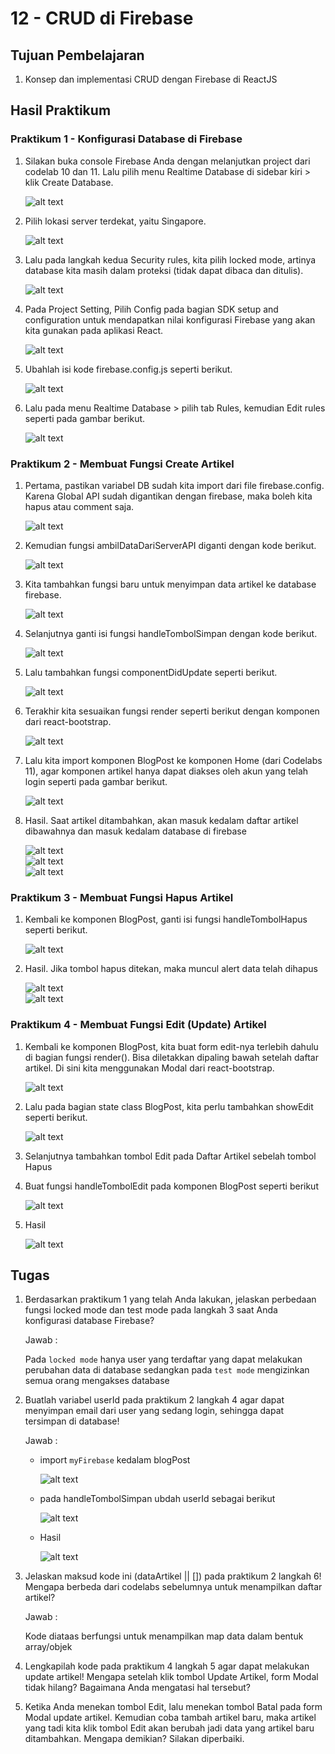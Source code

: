 # 12 - CRUD di Firebase

## Tujuan Pembelajaran

1. Konsep dan implementasi CRUD dengan Firebase di ReactJS

## Hasil Praktikum

### Praktikum 1 - Konfigurasi Database di Firebase
1. Silakan buka console Firebase Anda dengan melanjutkan project dari codelab 10 dan 11. Lalu pilih menu Realtime Database di sidebar kiri > klik Create Database.

    ![alt text](img/1.png)

2. Pilih lokasi server terdekat, yaitu Singapore.

    ![alt text](img/2.png)

3. Lalu pada langkah kedua Security rules, kita pilih locked mode, artinya database kita masih dalam proteksi (tidak dapat dibaca dan ditulis).

    ![alt text](img/3.png)

4. Pada Project Setting, Pilih Config pada bagian SDK setup and configuration untuk mendapatkan nilai konfigurasi Firebase yang akan kita gunakan pada aplikasi React.

    ![alt text](img/4.png)

5. Ubahlah isi kode firebase.config.js seperti berikut.

    ![alt text](img/5.png)

6. Lalu pada menu Realtime Database > pilih tab Rules, kemudian Edit rules seperti pada gambar berikut.
    
    ![alt text](img/6.png)


### Praktikum 2 - Membuat Fungsi Create Artikel

1. Pertama, pastikan variabel DB sudah kita import dari file firebase.config. Karena Global API sudah digantikan dengan firebase, maka boleh kita hapus atau comment saja.

    ![alt text](img/7.png)

2. Kemudian fungsi ambilDataDariServerAPI diganti dengan kode berikut.

    ![alt text](img/8.png)

3. Kita tambahkan fungsi baru untuk menyimpan data artikel ke database firebase. 

    ![alt text](img/9.png)

4. Selanjutnya ganti isi fungsi handleTombolSimpan dengan kode berikut.

    ![alt text](img/10.png)

5. Lalu tambahkan fungsi componentDidUpdate seperti berikut.
    
    ![alt text](img/11.png)

6. Terakhir kita sesuaikan fungsi render seperti berikut dengan komponen dari react-bootstrap. 

    ![alt text](img/12.png)

7. Lalu kita import komponen BlogPost ke komponen Home (dari Codelabs 11), agar komponen artikel hanya dapat diakses oleh akun yang telah login seperti pada gambar berikut.

    ![alt text](img/13.png)

8. Hasil. Saat artikel ditambahkan, akan masuk kedalam daftar artikel dibawahnya dan masuk kedalam database di firebase

    ![alt text](img/14.png)<br>
    ![alt text](img/15.png)<br>
    ![alt text](img/16.png)

### Praktikum 3 - Membuat Fungsi Hapus Artikel
1. Kembali ke komponen BlogPost, ganti isi fungsi handleTombolHapus seperti berikut.

    ![alt text](img/17.png)

2. Hasil. Jika tombol hapus ditekan, maka muncul alert data telah dihapus

    ![alt text](img/18.png)<br>
    ![alt text](img/19.png)

### Praktikum 4 - Membuat Fungsi Edit (Update) Artikel
1. Kembali ke komponen BlogPost, kita buat form edit-nya terlebih dahulu di bagian fungsi render(). Bisa diletakkan dipaling bawah setelah daftar artikel. Di sini kita menggunakan Modal dari react-bootstrap.

    ![alt text](img/20.png)

2. Lalu pada bagian state class BlogPost, kita perlu tambahkan showEdit seperti berikut.

    ![alt text](img/21.png)

3. Selanjutnya tambahkan tombol Edit pada Daftar Artikel sebelah tombol Hapus
4. Buat fungsi handleTombolEdit pada komponen BlogPost seperti berikut

    ![alt text](img/22.png)

5. Hasil

    ![alt text](img/23.png)

## Tugas
1. Berdasarkan praktikum 1 yang telah Anda lakukan, jelaskan perbedaan fungsi locked mode dan test mode pada langkah 3 saat Anda konfigurasi database Firebase?

    Jawab :

    Pada `locked mode` hanya user yang terdaftar yang dapat melakukan perubahan data di database sedangkan pada `test mode` mengizinkan semua orang mengakses database

2. Buatlah variabel userId pada praktikum 2 langkah 4 agar dapat menyimpan email dari user yang sedang login, sehingga dapat tersimpan di database!

    Jawab :

    - import `myFirebase` kedalam blogPost

        ![alt text](img/24.png)

    - pada handleTombolSimpan ubdah userId sebagai berikut
    
        ![alt text](img/25.png)
    
    - Hasil

        ![alt text](img/26.png)

3. Jelaskan maksud kode ini (dataArtikel || []) pada praktikum 2 langkah 6! Mengapa berbeda dari codelabs sebelumnya untuk menampilkan daftar artikel?

    Jawab :

    Kode diataas berfungsi untuk menampilkan map data dalam bentuk array/objek

4. Lengkapilah kode pada praktikum 4 langkah 5 agar dapat melakukan update artikel! Mengapa setelah klik tombol Update Artikel, form Modal tidak hilang? Bagaimana Anda mengatasi hal tersebut?

5. Ketika Anda menekan tombol Edit, lalu menekan tombol Batal pada form Modal update artikel. Kemudian coba tambah artikel baru, maka artikel yang tadi kita klik tombol Edit akan berubah jadi data yang artikel baru ditambahkan. Mengapa demikian? Silakan diperbaiki.